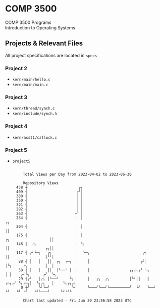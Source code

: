 # COMP 3500
COMP 3500 Programs  
Introduction to Operating Systems  
## Projects & Relevant Files
All project specifications are located in `specs`
### Project 2
- `kern/main/hello.c`
- `kern/main/main.c`
### Project 3
- `kern/thread/synch.c`
- `kern/include/synch.h`
### Project 4
- `kern/asst1/catlock.c`
### Project 5
- `project5`

```

        Total Views per Day from 2023-04-02 to 2023-06-30

        Repository Views
     438 ┼                       ╭╮
     409 ┤                      ╭╯│
     380 ┤                      │ │
     350 ┤                      │ │
     321 ┤                      │ │
     292 ┤                      │ │
     263 ┤                     ╭╯ │
     234 ┤                     │  │                                                        ╭╮
     204 ┤                     │  │                                                        ││
     175 ┤                     │  │                                    ╭╮                  ││
     146 ┤  ╭╮                 │  ╰╮                                   ││                ╭╮││
     117 ┤ ╭╯╰─╮   ╭╮          │   ╰─╮                        ╭╮       ││                │╰╯│
      88 ┤ │   │   ││  ╭╮  ╭─╮ │     │                       ╭╯│       │╰╮     ╭╮        │  │
      58 ┤ │   │   ││  │╰──╯ │ │     │                  ╭╮╭╮╭╯ ╰╮      │ │    ╭╯╰╮      ╭╯  ╰╮
      29 ┤╭╯   │╭╮ │╰──╯     ╰╮│     │   ╭╮  ╭╮         │╰╯││   │  ╭─╮╭╯ ╰╮╭─╮│  ╰╮╭╮   │    ╰╮╭╮╭╮
       0 ┼╯    ╰╯╰─╯          ╰╯     ╰───╯╰──╯╰─────────╯  ╰╯   ╰──╯ ╰╯   ╰╯ ╰╯   ╰╯╰───╯     ╰╯╰╯╰

        Chart last updated - Fri Jun 30 23:56:58 2023 UTC
        
```
